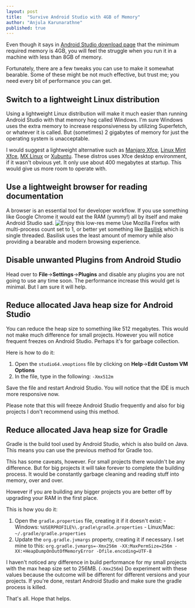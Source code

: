 ```yaml
---
layout: post
title:  "Survive Android Studio with 4GB of Memory"
author: "Anjula Karunarathne"
published: true
---
```

Even though it says in [Android Studio download page](https://developer.android.com/studio) that the minimum required memory is 4GB, you will feel the struggle when you run it in a machine with less than 8GB of memory.

Fortunately, there are a few tweaks you can use to make it somewhat bearable. Some of these might be not much effective, but trust me; you need every bit of performance you can get.

## Switch to a lightweight Linux distribution
Using a lightweight Linux distribution will make it much easier than running Android Studio with that memory hog called Windows. I'm sure Windows uses the extra memory to increase responsiveness by utilizing Superfetch, or whatever it is called. But (sometimes) 2 gigabytes of memory for just the operating system is unacceptable.

I would suggest a lightweight alternative such as [Manjaro Xfce](https://manjaro.org/download/), [Linux Mint Xfce](https://www.linuxmint.com/), [MX Linux](https://mxlinux.org/) or [Xubuntu](https://xubuntu.org/). These distros uses Xfce desktop environment, if it wasn't obvious yet. It only use about 400 megabytes at startup. This would give us more room to operate with.

## Use a lightweight browser for reading documentation
A browser is an essential tool for developer workflow. If you use something like Google Chrome it would eat the RAM (yummy!) all by itself and make Android Studio sad.
![Enjoy this low-res meme](https://i.kym-cdn.com/entries/icons/original/000/030/003/chrome.jpg)
Use Mozilla Firefox with multi-process count set to 1, or better yet something like [Basilisk](https://www.basilisk-browser.org/) which is single threaded. Basilisk uses the least amount of memory while also providing a bearable and modern browsing experience.

## Disable unwanted Plugins from Android Studio
Head over to **File**->**Settings**->**Plugins** and disable any plugins you are not going to use any time soon. The performance increase this would get is minimal. But I am sure it will help.

## Reduce allocated Java heap size for Android Studio
You can reduce the heap size to something like 512 megabytes. This would not make much difference for small projects. However you will notice frequent freezes on Android Studio. Perhaps it's for garbage collection.

Here is how to do it:
1. Open the `studio64.vmoptions` file by clicking on  **Help**->**Edit Custom VM Options** 
2. In the file, type in the following: `-Xmx512m`

Save the file and restart Android Studio. You will notice that the IDE is much more responsive now.

Please note that this will freeze Android Studio frequently and also for big projects I don't recommend using this method.

## Reduce allocated Java heap size for Gradle
Gradle is the build tool used by Android Studio, which is also build on Java. This means you can use the previous method for Gradle too.

This has some caveats, however. For small projects there wouldn't be any difference. But for big projects it will take forever to complete the building process. It would be constantly garbage cleaning and reading stuff into memory, over and over.

However if you are building any bigger projects you are better off by upgrading your RAM in the first place.

This is how you do it:
1. Open the `gradle.properties` file, creating it if it doesn't exist:
		- Windows: `%USERPROFILE%\.gradle\gradle.properties`
		- Linux/Mac: `~/.gradle/gradle.properties`
2. Update the `org.gradle.jvmargs` property, creating it if necessary. I set mine to this:
	    `org.gradle.jvmargs=-Xmx256m -XX:MaxPermSize=256m -XX:+HeapDumpOnOutOfMemoryError -Dfile.encoding=UTF-8`

I haven't noticed any difference in build performance for my small projects with the max heap size set to 256MB. (`-Xmx256m`) Do experiment with these values because the outcome will be different for different versions and your projects. If you're done, restart Android Studio and make sure the gradle process is killed.

That's all. Hope that helps.